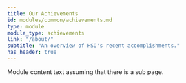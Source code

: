```yaml
---
title: Our Achievements
id: modules/common/achievements.md
type: module
module_type: achievements
link: "/about/"
subtitle: "An overview of HSO's recent accomplishments."
has_header: true
---
```

Module content text assuming that there is a sub page.